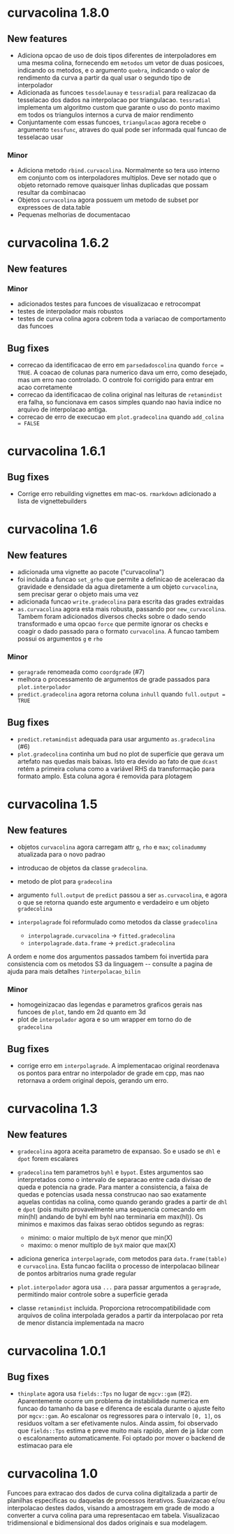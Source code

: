 # curvacolina 1.8.0

## New features

* Adiciona opcao de uso de dois tipos diferentes de interpoladores em uma mesma colina, fornecendo
  em `metodos` um vetor de duas posicoes, indicando os metodos, e o argumento `quebra`, indicando
  o valor de rendimento da curva a partir da qual usar o segundo tipo de interpolador
* Adicionada as funcoes `tessdelaunay` e `tessradial` para realizacao da tesselacao dos dados na
  interpolacao por triangulacao. `tessradial` implementa um algoritmo custom que garante o uso do 
  ponto maximo em todos os triangulos internos a curva de maior rendimento
* Conjuntamente com essas funcoes, `triangulacao` agora recebe o argumento `tessfunc`, atraves do
  qual pode ser informada qual funcao de tesselacao usar

### Minor

* Adiciona metodo `rbind.curvacolina`. Normalmente so tera uso interno em conjunto com os 
  interpoladores multiplos. Deve ser notado que o objeto retornado remove quaisquer linhas 
  duplicadas que possam resultar da combinacao
* Objetos `curvacolina` agora possuem um metodo de subset por expressoes de data.table
* Pequenas melhorias de documentacao

# curvacolina 1.6.2

## New features

### Minor

* adicionados testes para funcoes de visualizacao e retrocompat
* testes de interpolador mais robustos
* testes de curva colina agora cobrem toda a variacao de comportamento das funcoes

## Bug fixes

* correcao da identificacao de erro em `parsedadoscolina` quando `force = TRUE`. A coacao de colunas 
  para numerico dava um erro, como desejado, mas um erro nao controlado. O controle foi corrigido
  para entrar em acao corretamente
* correcao da identificacao de colina original nas leituras de `retamindist` era falha, so 
  funcionava em casos simples quando nao havia indice no arquivo de interpolacao antiga. 
* correcao de erro de execucao em `plot.gradecolina` quando `add_colina = FALSE`

# curvacolina 1.6.1

## Bug fixes

* Corrige erro rebuilding vignettes em mac-os. `rmarkdown` adicionado a lista de vignettebuilders

# curvacolina 1.6

## New features

* adicionada uma vignette ao pacote ("curvacolina")
* foi incluida a funcao `set_grho` que permite a definicao de aceleracao da gravidade e densidade
  da agua diretamente a um objeto `curvacolina`, sem precisar gerar o objeto mais uma vez
* adicionada funcao `write.gradecolina` para escrita das grades extraidas
* `as.curvacolina` agora esta mais robusta, passando por `new_curvacolina`. Tambem foram adicionados
  diversos checks sobre o dado sendo transformado e uma opcao `force` que permite ignorar os checks 
  e coagir o dado passado para o formato `curvacolina`. A funcao tambem possui os argumentos `g` e 
  `rho`

### Minor

* `geragrade` renomeada como `coordgrade` (#7)
* melhora o processamento de argumentos de grade passados para `plot.interpolador`
* `predict.gradecolina` agora retorna coluna `inhull` quando `full.output = TRUE`

## Bug fixes

* `predict.retamindist` adequada para usar argumento `as.gradecolina` (#6)
* `plot.gradecolina` continha um bud no plot de superfície que gerava um artefato nas quedas mais 
  baixas. Isto era devido ao fato de que `dcast` retém a primeira coluna como a variável RHS da 
  transformação para formato amplo. Esta coluna agora é removida para plotagem

# curvacolina 1.5

## New features

* objetos `curvacolina` agora carregam attr `g`, `rho` e `max`; `colinadummy` atualizada para o novo
  padrao
* introducao de objetos da classe `gradecolina`.
* metodo de plot para `gradecolina`
* argumento `full.output` de `predict` passou a ser `as.curvacolina`, e agora o que se retorna 
quando este argumento e verdadeiro e um objeto `gradecolina`
* `interpolagrade` foi reformulado como metodos da classe `gradecolina`

    * `interpolagrade.curvacolina` -> `fitted.gradecolina`
    * `interpolagrade.data.frame` -> `predict.gradecolina`

A ordem e nome dos argumentos passados tambem foi invertida para consistencia com os metodos S3 da 
linguagem -- consulte a pagina de ajuda para mais detalhes `?interpolacao_bilin`

### Minor

* homogeinizacao das legendas e parametros graficos gerais nas funcoes de `plot`, tando em 2d quanto
  em 3d
* plot de `interpolador` agora e so um wrapper em torno do de `gradecolina`

## Bug fixes

* corrige erro em `interpolagrade`. A implementacao original reordenava os pontos para entrar no
  interpolador de grade em cpp, mas nao retornava a ordem original depois, gerando um erro.

# curvacolina 1.3

## New features

* `gradecolina` agora aceita parametro de expansao. So e usado se `dhl` e `dpot` forem escalares

* `gradecolina` tem parametros `byhl` e `bypot`. Estes argumentos sao interpretados como o intervalo
de separacao entre cada divisao de queda e potencia na grade. Para manter a consistencia, a faixa de
quedas e potencias usada nessa construcao nao sao exatamente aquelas contidas na colina, como quando
gerando grades a partir de `dhl` e `dpot` (pois muito provavelmente uma sequencia
comecando em min(hl) andando de byhl em byhl nao terminaria em max(hl)). Os minimos e maximos das
faixas serao obtidos segundo as regras:

    * minimo: o maior multiplo de `byX` menor que min(X)
    * maximo: o menor multiplo de `byX` maior que max(X)

* adiciona generica `interpolagrade`, com metodos para `data.frame(table)` e `curvacolina`. Esta
  funcao facilita o processo de interpolacao bilinear de pontos arbitrarios numa grade regular

* `plot.interpolador` agora usa `...` para passar argumentos a `geragrade`, permitindo maior 
  controle sobre a superficie gerada

* classe `retamindist` incluida. Proporciona retrocompatibilidade com arquivos de colina interpolada
  gerados a partir da interpolacao por reta de menor distancia implementada na macro

# curvacolina 1.0.1

## Bug fixes

* `thinplate` agora usa `fields::Tps` no lugar de `mgcv::gam` (#2). Aparentemente ocorre um problema
  de instabilidade numerica em funcao do tamanho da base e diferenca de escala durante o ajuste
  feito por `mgcv::gam`. Ao escalonar os regressores para o intervalo `[0, 1]`, os residuos voltam a
  ser efetivamente nulos. Ainda assim, foi observado que `fields::Tps` estima e preve muito mais
  rapido, alem de ja lidar com o escalonamento automaticamente. Foi optado por mover o backend de
  estimacao para ele

# curvacolina 1.0

Funcoes para extracao dos dados de curva colina digitalizada a partir de planilhas 
especificas ou daquelas de processos iterativos. Suavizacao e/ou interpolacao destes dados, 
visando a amostragem em grade de modo a converter a curva colina para uma representacao em 
tabela. Visualizacao tridimensional e bidimensional dos dados originais e sua modelagem.

